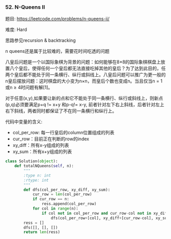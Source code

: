 ### 52. N-Queens II

题目:
<https://leetcode.com/problems/n-queens-ii/>


难度:
Hard

思路参见recursion & backtracking

n queens还是属于比较难的，需要花时间吃透的问题

八皇后问题是一个以国际象棋为背景的问题：如何能够在8×8的国际象棋棋盘上放置八个皇后，使得任何一个皇后都无法直接吃掉其他的皇后？为了达到此目的，任两个皇后都不能处于同一条横行、纵行或斜线上。八皇后问题可以推广为更一般的n皇后摆放问题：这时棋盘的大小变为n×n，而皇后个数也变成n。当且仅当n = 1或n ≥ 4时问题有解[1]。

对于任意(x,y),如果要让新的点和它不能处于同一条横行、纵行或斜线上，则新点(p,q)必须要满足p+q != x+y 和p-q!= x-y, 前者针对左下右上斜线，后者针对左上右下斜线，两者同时都保证了不在同一条横行和纵行上。 

代码中变量的含义:
- col_per_row: 每一行皇后的column位置组成的列表
- cur_row：目前正在判断的row的index
- xy_diff：所有x-y组成的列表
- xy_sum：所有x+y组成的列表

```python
class Solution(object):
    def totalNQueens(self, n):
        """
        :type n: int
        :rtype: int
        """
        def dfs(col_per_row, xy_diff, xy_sum):
            cur_row = len(col_per_row)
            if cur_row == n:
                ress.append(col_per_row)
            for col in range(n):
                if col not in col_per_row and cur_row-col not in xy_diff and cur_row+col not in xy_sum:
                    dfs(col_per_row+[col], xy_diff+[cur_row-col], xy_sum+[cur_row+col])
        ress = []
        dfs([], [], [])
        return len(ress)
        
```




